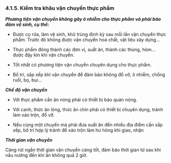 ### 4.1.5. Kiểm tra khâu vận chuyển thực phẩm

***Phương tiện vận chuyển không gây ô nhiễm cho thực phẩm và phải bảo đảm vệ sinh, cụ thể:*** 

- Được cọ rửa, làm vệ sinh, khử trùng định kỳ sau mỗi lần vận chuyển thực phẩm. Trước đó không được vận chuyển hoá chất, vật liệu xây dựng...

- Thực phẩm đóng thành các đơn vị, suất ăn, thành các thùng, hòm... được đậy kín khi vận chuyển.

- Tốt nhất có phương tiện vận chuyển chuyên dụng cho thực phẩm.

- Bố trí, sắp xếp khi vận chuyển để đảm bảo không đổ vỡ, ô nhiễm, chống ruồi, bọ, bụi...

***Chế độ vận chuyển*** 

- Với thực phẩm cần ăn nóng phải có thiết bị bảo quản nóng.

- Với canh, thức ăn lỏng, thức ăn chín phải có thiết bị chuyên dụng, tránh làm xáo trộn, đổ vỡ.

- Nếu cùng một chuyến mà phải đưa suất ăn đến nhiều địa điểm cần sắp xếp, bố trí hợp lý tránh để xáo trộn làm hư hỏng khi giao, nhận

***Thời gian vận chuyển*** 

Càng rút ngắn thời gian vận chuyển càng tốt, đảm bảo thời gian từ sau khi nấu nướng đến khi ăn không quá 2 giờ.